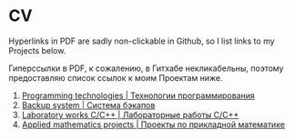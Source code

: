 # CV

Hyperlinks in PDF are sadly non-clickable in Github, so I list links to my Projects below.

Гиперссылки в PDF, к сожалению, в Гитхабе некликабельны, поэтому предоставляю список ссылок к моим Проектам ниже.

1. [Programming technologies | Технологии программирования](https://github.com/alinaiil/ITMO-programming-technologies-4sem)
2. [Backup system | Система бэкапов](https://github.com/alinaiil/ITMO-OOP-Backups)
3. [Laboratory works C/C++ | Лабораторные работы C/C++](https://github.com/alinaiil/ITMO-programming-1course)
4. [Applied mathematics projects | Проекты по прикладной математике](https://github.com/alinaiil/ITMO-applied-mathematics-4sem)
